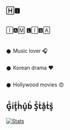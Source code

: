### 🄷🅸︎  

<img src="https://te.legra.ph/file/23558be9b42169a90c592.gif" width="5px">




🄸🅰︎🄼 🅻︎🄸🆂︎🄰 


##
𒊹︎︎︎ Music lover 🎧 

𒊹︎︎︎ Korean drama ❤️ 

𒊹︎︎︎ Hollywood movies 😍 
##

## G̥ͦi̾t̥ͦh̾u̥ͦb̾ S̥ͦt̾ḁͦt̾s̥ͦ
[![Stats](https://github-readme-stats.vercel.app/api?username=LISA-KOREA&hide=prs&count_public=true&show_icons=true&theme=algolia)](https://github.com/anuraghazra/github-readme-stats)
